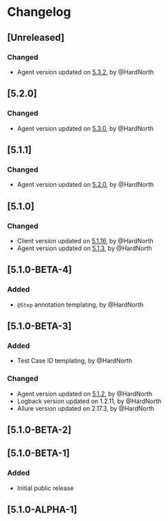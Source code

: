# Changelog

## [Unreleased]
### Changed
- Agent version updated on [5.3.2](https://github.com/reportportal/agent-java-cucumber6/releases/tag/5.3.2), by @HardNorth

## [5.2.0]
### Changed
- Agent version updated on [5.3.0](https://github.com/reportportal/agent-java-cucumber6/releases/tag/5.3.0), by @HardNorth

## [5.1.1]
### Changed
- Agent version updated on [5.2.0](https://github.com/reportportal/agent-java-cucumber6/releases/tag/5.2.0), by @HardNorth

## [5.1.0]
### Changed
- Client version updated on [5.1.16](https://github.com/reportportal/client-java/releases/tag/5.1.16), by @HardNorth
- Agent version updated on [5.1.3](https://github.com/reportportal/agent-java-cucumber6/releases/tag/5.1.3), by @HardNorth

## [5.1.0-BETA-4]
### Added
- `@Step` annotation templating, by @HardNorth

## [5.1.0-BETA-3]
### Added
- Test Case ID templating, by @HardNorth
### Changed
- Agent version updated on [5.1.2](https://github.com/reportportal/agent-java-cucumber6/releases/tag/5.1.2), by @HardNorth
- Logback version updated on 1.2.11, by @HardNorth
- Allure version updated on 2.17.3, by @HardNorth

## [5.1.0-BETA-2]

## [5.1.0-BETA-1]
### Added
- Initial public release

## [5.1.0-ALPHA-1]
